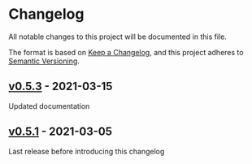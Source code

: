 # Changelog

All notable changes to this project will be documented in this file.

The format is based on [Keep a Changelog](https://keepachangelog.com/en/1.0.0/),
and this project adheres to [Semantic Versioning](https://semver.org/spec/v2.0.0.html).

## [v0.5.3] - 2021-03-15

Updated documentation

## [v0.5.1] - 2021-03-05

Last release before introducing this changelog


[v0.5.3]: https://github.com/BodenmillerGroup/napari-imc/compare/v0.5.1...v0.5.3
[v0.5.1]: https://github.com/BodenmillerGroup/napari-imc/releases/tag/v0.5.1
